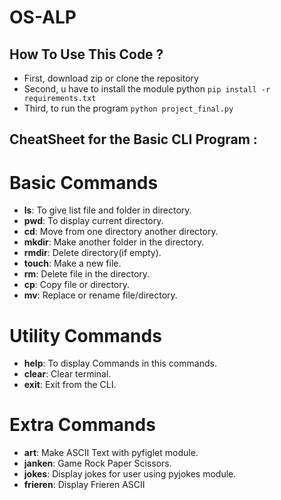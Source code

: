 # OS-ALP

## How To Use This Code ?
- First, download zip or clone the repository
- Second, u have to install the module python
``` pip install -r requirements.txt ```
- Third, to run the program
``` python project_final.py ```

## CheatSheet for the Basic CLI Program :
# Basic Commands
- **ls**: To give list file and folder in directory.
- **pwd**: To display current directory.
- **cd**: Move from one directory another directory.
- **mkdir**: Make another folder in the directory.
- **rmdir**: Delete directory(if empty).
- **touch**: Make a new file.
- **rm**: Delete file in the directory.
- **cp**: Copy file or directory.
- **mv**: Replace or rename file/directory.

# Utility Commands
- **help**: To display Commands in this commands.
- **clear**: Clear terminal.
- **exit**: Exit from the CLI.

# Extra Commands
- **art**: Make ASCII Text with pyfiglet module.
- **janken**: Game Rock Paper Scissors.
- **jokes**: Display jokes for user using pyjokes module.
- **frieren**: Display Frieren ASCII


